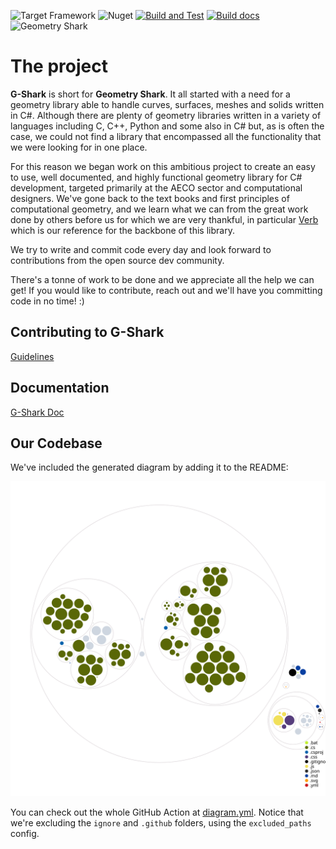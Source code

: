 ![Target Framework](https://img.shields.io/badge/Target%20Framework-.NetStandard2.0_|_Net4.8-blue.svg)
![Nuget](https://img.shields.io/nuget/v/GShark)
[![Build and Test](https://github.com/GSharker/G-Shark/actions/workflows/build-and-test-on-pr.yml/badge.svg?branch=develop&event=pull_request)](https://github.com/GSharker/G-Shark/actions/workflows/build-and-test-on-pr.yml)
[![Build docs](https://github.com/GSharker/G-Shark/actions/workflows/build-docs.yml/badge.svg?branch=master)](https://github.com/GSharker/G-Shark/actions/workflows/build-docs.yml)
![](./media/gshark-banner.jpg "Geometry Shark")

# The project
**G-Shark** is short for **Geometry Shark**. It all started with a need for a geometry library able to handle curves, surfaces, meshes and solids written in C#. Although there
are plenty of geometry libraries written in a variety of languages including C, C++, Python and some also in C# but, as is often the case, we could not find a library that encompassed all the functionality that we were looking for in one place.

For this reason we began work on this ambitious project to create an easy to use, well documented, and highly functional geometry library for C# development, targeted primarily at the AECO sector and computational designers. We've gone back to the text books and first principles of computational geometry, and we learn what we can from the great work done by others before us for which we are very thankful, in particular [Verb](http://verbnurbs.com/) which is our reference for the backbone of this library. 

We try to write and commit code every day and look forward to contributions from the open source dev community. 

There's a tonne of work to be done and we appreciate all the help we can get! If you would like to contribute, reach out and we'll have you committing code in no time! :) 

## Contributing to G-Shark
[Guidelines](CONTRIBUTING.md)

## Documentation
[G-Shark Doc](https://gsharker.github.io/G-Shark/)

## Our Codebase
We've included the generated diagram by adding it to the README:

![Visualization of this repo](media/diagram.svg)

You can check out the whole GitHub Action at [diagram.yml](/.github/workflows/generate_diagram.yml). Notice that we're excluding the `ignore` and `.github` folders, using the `excluded_paths` config.
